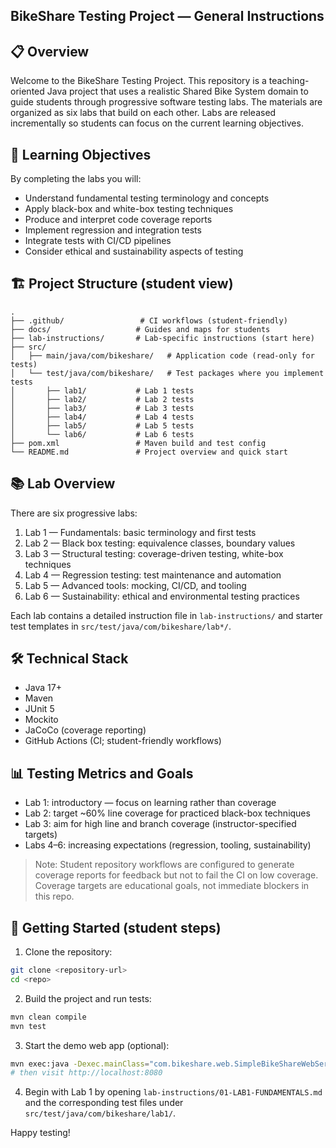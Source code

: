 ## BikeShare Testing Project — General Instructions

## 📋 Overview

Welcome to the BikeShare Testing Project. This repository is a teaching-oriented Java project that uses a realistic Shared Bike System domain to guide students through progressive software testing labs. The materials are organized as six labs that build on each other. Labs are released incrementally so students can focus on the current learning objectives.

## 🎯 Learning Objectives

By completing the labs you will:

- Understand fundamental testing terminology and concepts
- Apply black-box and white-box testing techniques
- Produce and interpret code coverage reports
- Implement regression and integration tests
- Integrate tests with CI/CD pipelines
- Consider ethical and sustainability aspects of testing

## 🏗 Project Structure (student view)

```
.
├── .github/                 # CI workflows (student-friendly)
├── docs/                   # Guides and maps for students
├── lab-instructions/       # Lab-specific instructions (start here)
├── src/
│   ├── main/java/com/bikeshare/   # Application code (read-only for tests)
│   └── test/java/com/bikeshare/   # Test packages where you implement tests
│       ├── lab1/           # Lab 1 tests
│       ├── lab2/           # Lab 2 tests
│       ├── lab3/           # Lab 3 tests
│       ├── lab4/           # Lab 4 tests
│       ├── lab5/           # Lab 5 tests
│       └── lab6/           # Lab 6 tests
├── pom.xml                 # Maven build and test config
└── README.md               # Project overview and quick start
```

## 📚 Lab Overview

There are six progressive labs:

1. Lab 1 — Fundamentals: basic terminology and first tests
2. Lab 2 — Black box testing: equivalence classes, boundary values
3. Lab 3 — Structural testing: coverage-driven testing, white-box techniques
4. Lab 4 — Regression testing: test maintenance and automation
5. Lab 5 — Advanced tools: mocking, CI/CD, and tooling
6. Lab 6 — Sustainability: ethical and environmental testing practices

Each lab contains a detailed instruction file in `lab-instructions/` and starter test templates in `src/test/java/com/bikeshare/lab*/`.

## 🛠 Technical Stack

- Java 17+
- Maven
- JUnit 5
- Mockito
- JaCoCo (coverage reporting)
- GitHub Actions (CI; student-friendly workflows)

## 📊 Testing Metrics and Goals

- Lab 1: introductory — focus on learning rather than coverage
- Lab 2: target ~60% line coverage for practiced black-box techniques
- Lab 3: aim for high line and branch coverage (instructor-specified targets)
- Labs 4–6: increasing expectations (regression, tooling, sustainability)

> Note: Student repository workflows are configured to generate coverage reports for feedback but not to fail the CI on low coverage. Coverage targets are educational goals, not immediate blockers in this repo.

## 🚀 Getting Started (student steps)

1. Clone the repository:

```bash
git clone <repository-url>
cd <repo>
```

2. Build the project and run tests:

```bash
mvn clean compile
mvn test
```

3. Start the demo web app (optional):

```bash
mvn exec:java -Dexec.mainClass="com.bikeshare.web.SimpleBikeShareWebServer"
# then visit http://localhost:8080
```

4. Begin with Lab 1 by opening `lab-instructions/01-LAB1-FUNDAMENTALS.md` and the corresponding test files under `src/test/java/com/bikeshare/lab1/`.






Happy testing!

